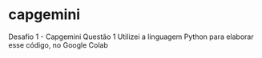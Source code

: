 # capgemini
Desafio 1 - Capgemini 
Questão 1
Utilizei a linguagem Python para elaborar esse código, no Google Colab
